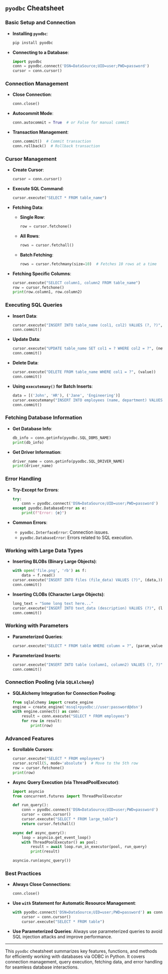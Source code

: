 ## `pyodbc` Cheatsheet

### Basic Setup and Connection

- **Installing `pyodbc`**:
  ```bash
  pip install pyodbc
  ```

- **Connecting to a Database**:
  ```python
  import pyodbc
  conn = pyodbc.connect('DSN=DataSource;UID=user;PWD=password')
  cursor = conn.cursor()
  ```

### Connection Management

- **Close Connection**:
  ```python
  conn.close()
  ```

- **Autocommit Mode**:
  ```python
  conn.autocommit = True  # or False for manual commit
  ```

- **Transaction Management**:
  ```python
  conn.commit()  # Commit transaction
  conn.rollback()  # Rollback transaction
  ```

### Cursor Management

- **Create Cursor**:
  ```python
  cursor = conn.cursor()
  ```

- **Execute SQL Command**:
  ```python
  cursor.execute("SELECT * FROM table_name")
  ```

- **Fetching Data**:
  - **Single Row**:
    ```python
    row = cursor.fetchone()
    ```
  - **All Rows**:
    ```python
    rows = cursor.fetchall()
    ```
  - **Batch Fetching**:
    ```python
    rows = cursor.fetchmany(size=10)  # Fetches 10 rows at a time
    ```

- **Fetching Specific Columns**:
  ```python
  cursor.execute("SELECT column1, column2 FROM table_name")
  row = cursor.fetchone()
  print(row.column1, row.column2)
  ```

### Executing SQL Queries

- **Insert Data**:
  ```python
  cursor.execute("INSERT INTO table_name (col1, col2) VALUES (?, ?)", (value1, value2))
  conn.commit()
  ```

- **Update Data**:
  ```python
  cursor.execute("UPDATE table_name SET col1 = ? WHERE col2 = ?", (new_value, condition_value))
  conn.commit()
  ```

- **Delete Data**:
  ```python
  cursor.execute("DELETE FROM table_name WHERE col1 = ?", (value))
  conn.commit()
  ```

- **Using `executemany()` for Batch Inserts**:
  ```python
  data = [('John', 'HR'), ('Jane', 'Engineering')]
  cursor.executemany("INSERT INTO employees (name, department) VALUES (?, ?)", data)
  conn.commit()
  ```

### Fetching Database Information

- **Get Database Info**:
  ```python
  db_info = conn.getinfo(pyodbc.SQL_DBMS_NAME)
  print(db_info)
  ```

- **Get Driver Information**:
  ```python
  driver_name = conn.getinfo(pyodbc.SQL_DRIVER_NAME)
  print(driver_name)
  ```

### Error Handling

- **Try-Except for Errors**:
  ```python
  try:
      conn = pyodbc.connect('DSN=DataSource;UID=user;PWD=password')
  except pyodbc.DatabaseError as e:
      print(f"Error: {e}")
  ```

- **Common Errors**:
  - `pyodbc.InterfaceError`: Connection issues.
  - `pyodbc.DatabaseError`: Errors related to SQL execution.

### Working with Large Data Types

- **Inserting BLOBs (Binary Large Objects)**:
  ```python
  with open('file.png', 'rb') as f:
      data = f.read()
  cursor.execute("INSERT INTO files (file_data) VALUES (?)", (data,))
  conn.commit()
  ```

- **Inserting CLOBs (Character Large Objects)**:
  ```python
  long_text = "Some long text here..."
  cursor.execute("INSERT INTO text_data (description) VALUES (?)", (long_text,))
  conn.commit()
  ```

### Working with Parameters

- **Parameterized Queries**:
  ```python
  cursor.execute("SELECT * FROM table WHERE column = ?", (param_value,))
  ```

- **Parameterized Inserts**:
  ```python
  cursor.execute("INSERT INTO table (column1, column2) VALUES (?, ?)", (value1, value2))
  conn.commit()
  ```

### Connection Pooling (via `SQLAlchemy`)

- **SQLAlchemy Integration for Connection Pooling**:
  ```python
  from sqlalchemy import create_engine
  engine = create_engine('mssql+pyodbc://user:password@dsn')
  with engine.connect() as conn:
      result = conn.execute("SELECT * FROM employees")
      for row in result:
          print(row)
  ```

### Advanced Features

- **Scrollable Cursors**:
  ```python
  cursor.execute("SELECT * FROM employees")
  cursor.scroll(5, mode='absolute')  # Move to the 5th row
  row = cursor.fetchone()
  print(row)
  ```

- **Async Query Execution (via ThreadPoolExecutor)**:
  ```python
  import asyncio
  from concurrent.futures import ThreadPoolExecutor

  def run_query():
      conn = pyodbc.connect('DSN=DataSource;UID=user;PWD=password')
      cursor = conn.cursor()
      cursor.execute("SELECT * FROM large_table")
      return cursor.fetchall()

  async def async_query():
      loop = asyncio.get_event_loop()
      with ThreadPoolExecutor() as pool:
          result = await loop.run_in_executor(pool, run_query)
          print(result)

  asyncio.run(async_query())
  ```

### Best Practices

- **Always Close Connections**:
  ```python
  conn.close()
  ```

- **Use `with` Statement for Automatic Resource Management**:
  ```python
  with pyodbc.connect('DSN=DataSource;UID=user;PWD=password') as conn:
      cursor = conn.cursor()
      cursor.execute("SELECT * FROM table")
  ```

- **Use Parameterized Queries**: Always use parameterized queries to avoid SQL injection attacks and improve performance.

---

This `pyodbc` cheatsheet summarizes key features, functions, and methods for efficiently working with databases via ODBC in Python. It covers connection management, query execution, fetching data, and error handling for seamless database interactions.